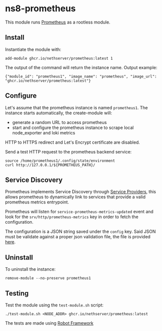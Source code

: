 # ns8-prometheus

This module runs [Prometheus](https://prometheus.io/) as a rootless module.

## Install

Instantiate the module with:

    add-module ghcr.io/nethserver/prometheus:latest 1

The output of the command will return the instance name.
Output example:

    {"module_id": "prometheus1", "image_name": "prometheus", "image_url": "ghcr.io/nethserver/prometheus:latest"}

## Configure

Let's assume that the prometheus instance is named `prometheus1`.
The instance starts automatically, the create-module will:
- generate a random URL to access prometheus
- start and configure the prometheus instance to scrape local node_exporter and loki metrics

HTTP to HTTPS redirect and Let's Encrypt certificate are disabled.

Send a test HTTP request to the prometheus backend service:

    source /home/prometheus1/.config/state/environment
    curl http://127.0.0.1/${PROMETHEUS_PATH}/

## Service Discovery

Prometheus implements Service Discovery through [Service Providers](https://nethserver.github.io/ns8-core/modules/service_providers/#service-providers), this allows prometheus to dynamically link to services that provide a valid prometheus metrics entrypoint.

Prometheus will listen for `service-prometheus-metrics-updated` event and look for the `srv/http/prometheus-metrics` key in order to fetch the configuration.

The configuration is a JSON string saved under the `config` key. Said JSON must be validate against a proper json validation file, the file is provided [here](https://raw.githubusercontent.com/NethServer/ns8-prometheus/event-job-listener/imageroot/bin/validation.json).

## Uninstall

To uninstall the instance:

    remove-module --no-preserve prometheus1

## Testing

Test the module using the `test-module.sh` script:


    ./test-module.sh <NODE_ADDR> ghcr.io/nethserver/prometheus:latest

The tests are made using [Robot Framework](https://robotframework.org/)

